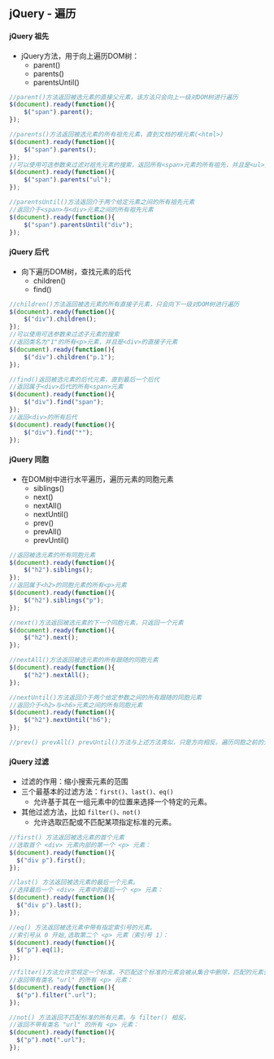 ## jQuery - 遍历
#### jQuery 祖先
- jQuery方法，用于向上遍历DOM树：
	+ parent()
	+ parents()
	+ parentsUntil()
```js
//parent()方法返回被选元素的直接父元素，该方法只会向上一级对DOM树进行遍历
$(document).ready(function(){
	$("span").parent();
});

//parents()方法返回被选元素的所有祖先元素，直到文档的根元素(<html>)
$(document).ready(function(){
	$("span").parents();
});
//可以使用可选参数来过滤对祖先元素的搜索，返回所有<span>元素的所有祖先，并且是<ul>元素
$(document).ready(function(){
	$("span").parents("ul");
});

//parentsUntil()方法返回介于两个给定元素之间的所有祖先元素
//返回介于<span>与<div>元素之间的所有祖先元素
$(document).ready(function(){
	$("span").parentsUntil("div");
});
```

#### jQuery 后代
- 向下遍历DOM树，查找元素的后代
	+ children()
	+ find()
```js
//children()方法返回被选元素的所有直接子元素，只会向下一级对DOM树进行遍历
$(document).ready(function(){
	$("div").children();
});
//可以使用可选参数来过滤子元素的搜索
//返回类名为"1"的所有<p>元素，并且是<div>的直接子元素
$(document).ready(function(){
	$("div").children("p.1");
});

//find()返回被选元素的后代元素，直到最后一个后代
//返回属于<div>后代的所有<span>元素
$(document).ready(function(){
	$("div").find("span");
});
//返回<div>的所有后代
$(document).ready(function(){
	$("div").find("*");
});
```

#### jQuery 同胞
- 在DOM树中进行水平遍历，遍历元素的同胞元素
	- siblings()
	- next()
	- nextAll()
	- nextUntil()
	- prev()
	- prevAll()
	- prevUntil()
```js
//返回被选元素的所有同胞元素
$(document).ready(function(){
	$("h2").siblings();
});
//返回属于<h2>的同胞元素的所有<p>元素
$(document).ready(function(){
	$("h2").siblings("p");
});

//next()方法返回被选元素的下一个同胞元素，只返回一个元素
$(document).ready(function(){
	$("h2").next();
});

//nextAll()方法返回被选元素的所有跟随的同胞元素
$(document).ready(function(){
	$("h2").nextAll();
});

//nextUntil()方法返回介于两个给定参数之间的所有跟随的同胞元素
//返回介于<h2>与<h6>元素之间的所有同胞元素
$(document).ready(function(){
	$("h2").nextUntil("h6");
});

//prev() prevAll() prevUntil()方法与上述方法类似，只是方向相反。遍历同胞之前的元素。
```

#### jQuery 过滤
- 过滤的作用：缩小搜索元素的范围
- 三个最基本的过滤方法：`first()、last()、eq()`
	- 允许基于其在一组元素中的位置来选择一个特定的元素。
- 其他过滤方法，比如 `filter()、not()`
	- 允许选取匹配或不匹配某项指定标准的元素。
```js
//first() 方法返回被选元素的首个元素
//选取首个 <div> 元素内部的第一个 <p> 元素：
$(document).ready(function(){
  $("div p").first();
});

//last() 方法返回被选元素的最后一个元素。
//选择最后一个 <div> 元素中的最后一个 <p> 元素：
$(document).ready(function(){
  $("div p").last();
});

//eq() 方法返回被选元素中带有指定索引号的元素。
//索引号从 0 开始,选取第二个 <p> 元素（索引号 1）：
$(document).ready(function(){
  $("p").eq(1);
});

//filter()方法允许您规定一个标准。不匹配这个标准的元素会被从集合中删除，匹配的元素会被返回。
//返回带有类名 "url" 的所有 <p> 元素：
$(document).ready(function(){
  $("p").filter(".url");
});

//not() 方法返回不匹配标准的所有元素。与 filter() 相反。
//返回不带有类名 "url" 的所有 <p> 元素：
$(document).ready(function(){
  $("p").not(".url");
});
```
